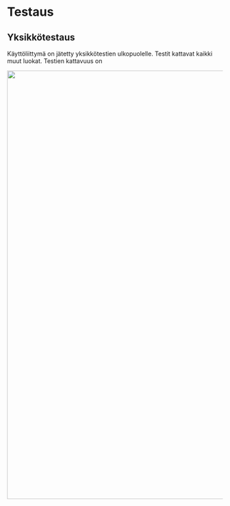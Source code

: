 # Testaus
## Yksikkötestaus
Käyttöliittymä on jätetty yksikkötestien ulkopuolelle. Testit kattavat kaikki muut luokat. Testien kattavuus on 

<img src="https://github.com/EternalAzure/ot-harjoitustyo/blob/master/dokumentaatio/kuvat/Testi raportti.PNG" width="1000">
